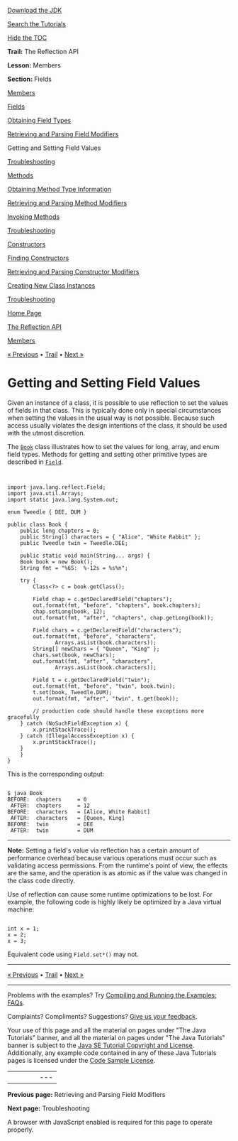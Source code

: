 [Download
the JDK](http://java.sun.com/javase/6/download.jsp)
  
[Search the
Tutorials](../../search.html)
  
[Hide the TOC](javascript:toggleLeft())

**Trail:** The Reflection API
  
**Lesson:** Members
  
**Section:** Fields

[Members](index.html)

[Fields](field.html)

[Obtaining Field Types](fieldTypes.html)

[Retrieving and Parsing Field Modifiers](fieldModifiers.html)

Getting and Setting Field Values

[Troubleshooting](fieldTrouble.html)

[Methods](method.html)

[Obtaining Method Type Information](methodType.html)

[Retrieving and Parsing Method Modifiers](methodModifiers.html)

[Invoking Methods](methodInvocation.html)

[Troubleshooting](methodTrouble.html)

[Constructors](ctor.html)

[Finding Constructors](ctorLocation.html)

[Retrieving and Parsing Constructor Modifiers](ctorModifiers.html)

[Creating New Class Instances](ctorInstance.html)

[Troubleshooting](ctorTrouble.html)

[Home Page](../../index.html)
>
[The Reflection API](../index.html)
>
[Members](index.html)

[« Previous](fieldModifiers.html) • [Trail](../TOC.html) • [Next »](fieldTrouble.html)

# Getting and Setting Field Values

Given an instance of a class, it is possible to use reflection to set the
values of fields in that class. This is typically done only in special
circumstances when setting the values in the usual way is not possible.
Because such access usually violates the design intentions of the class, it
should be used with the utmost discretion.

The
[`Book`](example/Book.java)
class illustrates how to set the values for long, array, and enum field types.
Methods for getting and setting other primitive types are described in
[`Field`](http://download.oracle.com/javase/7/docs/api/java/lang/reflect/Field.html#method_summary).

```


import java.lang.reflect.Field;
import java.util.Arrays;
import static java.lang.System.out;

enum Tweedle { DEE, DUM }

public class Book {
    public long chapters = 0;
    public String[] characters = { "Alice", "White Rabbit" };
    public Tweedle twin = Tweedle.DEE;

    public static void main(String... args) {
	Book book = new Book();
	String fmt = "%6S:  %-12s = %s%n";

	try {
	    Class<?> c = book.getClass();

	    Field chap = c.getDeclaredField("chapters");
	    out.format(fmt, "before", "chapters", book.chapters);
  	    chap.setLong(book, 12);
	    out.format(fmt, "after", "chapters", chap.getLong(book));

	    Field chars = c.getDeclaredField("characters");
	    out.format(fmt, "before", "characters",
		       Arrays.asList(book.characters));
	    String[] newChars = { "Queen", "King" };
	    chars.set(book, newChars);
	    out.format(fmt, "after", "characters",
		       Arrays.asList(book.characters));

	    Field t = c.getDeclaredField("twin");
	    out.format(fmt, "before", "twin", book.twin);
	    t.set(book, Tweedle.DUM);
	    out.format(fmt, "after", "twin", t.get(book));

        // production code should handle these exceptions more gracefully
	} catch (NoSuchFieldException x) {
	    x.printStackTrace();
	} catch (IllegalAccessException x) {
	    x.printStackTrace();
	}
    }
}

```

This is the corresponding output:

```

$ java Book
BEFORE:  chapters     = 0
 AFTER:  chapters     = 12
BEFORE:  characters   = [Alice, White Rabbit]
 AFTER:  characters   = [Queen, King]
BEFORE:  twin         = DEE
 AFTER:  twin         = DUM

```

---

**Note:** Setting a field's value via reflection has a certain amount of performance
overhead because various operations must occur such as validating access
permissions. From the runtime's point of view, the effects are the same, and
the operation is as atomic as if the value was changed in the class code
directly.

Use of reflection can cause some runtime optimizations to be lost. For
example, the following code is highly likely be optimized by a Java virtual
machine:

```

int x = 1;
x = 2;
x = 3;

```

Equivalent code using `Field.set*()` may not.

---

[« Previous](fieldModifiers.html)
•
[Trail](../TOC.html)
•
[Next »](fieldTrouble.html)

---

Problems with the examples? Try [Compiling and Running
the Examples: FAQs](../../information/run-examples.html).
  
Complaints? Compliments? Suggestions? [Give
us your feedback](http://download.oracle.com/javase/feedback.html).

Your use of this page and all the material on pages under "The Java Tutorials" banner,
and all the material on pages under "The Java Tutorials" banner is subject to the [Java SE Tutorial Copyright
and License](../../information/license.html).
Additionally, any example code contained in any of these Java
Tutorials pages is licensed under the
[Code
Sample License](http://developers.sun.com/license/berkeley_license.html).

|  |  |  |  |  |
| --- | --- | --- | --- | --- |
| |  |  | | --- | --- | | duke image | Oracle logo | | [About Oracle](http://www.oracle.com/us/corporate/index.html) | [Oracle Technology Network](http://www.oracle.com/technology/index.html) | [Terms of Service](https://www.samplecode.oracle.com/servlets/CompulsoryClickThrough?type=TermsOfService) | Copyright © 1995, 2011 Oracle and/or its affiliates. All rights reserved. |

**Previous page:** Retrieving and Parsing Field Modifiers
  
**Next page:** Troubleshooting




A browser with JavaScript enabled is required for this page to operate properly.